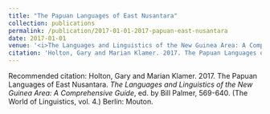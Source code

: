```yaml
---
title: "The Papuan Languages of East Nusantara"
collection: publications
permalink: /publication/2017-01-01-2017-papuan-east-nusantara
date: 2017-01-01
venue: '<i>The Languages and Linguistics of the New Guinea Area: A Comprehensive Guide</i>'
citation: 'Holton, Gary and Marian Klamer. 2017. The Papuan Languages of East Nusantara. <i>The Languages and Linguistics of the New Guinea Area: A Comprehensive Guide</i>, ed. by Bill Palmer, 569-640. (The World of Linguistics, vol. 4.) Berlin: Mouton.'
---
```

Recommended citation: Holton, Gary and Marian Klamer. 2017. The Papuan Languages of East Nusantara. <i>The Languages and Linguistics of the New Guinea Area: A Comprehensive Guide</i>, ed. by Bill Palmer, 569-640. (The World of Linguistics, vol. 4.) Berlin: Mouton.
